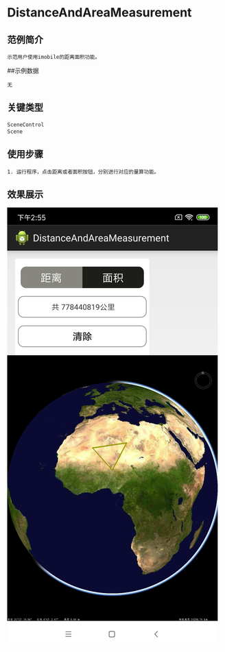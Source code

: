 # DistanceAndAreaMeasurement

## 范例简介
	示范用户使用imobile的距离面积功能。

##示例数据

	无

## 关键类型
	SceneControl
	Scene

## 使用步骤
	1. 运行程序，点击距离或者面积按钮，分别进行对应的量算功能。

## 效果展示

![image](DistanceAndAreaMeasurement.png)
